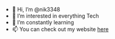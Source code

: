 - 👋 Hi, I’m @nik3348
- 👀 I’m interested in everything Tech
- 🌱 I’m constantly learning
- 📫 You can check out my website [here](https://www.nicklai.dev)

<!---
nik3348/nik3348 is a ✨ special ✨ repository because its `README.md` (this file) appears on your GitHub profile.
You can click the Preview link to take a look at your changes.
--->
